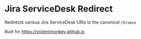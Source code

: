 # Jira ServiceDesk Redirect

Redirects various Jira ServiceDesk URIs to the canonical `/browse`

Built for https://violentmonkey.github.io
